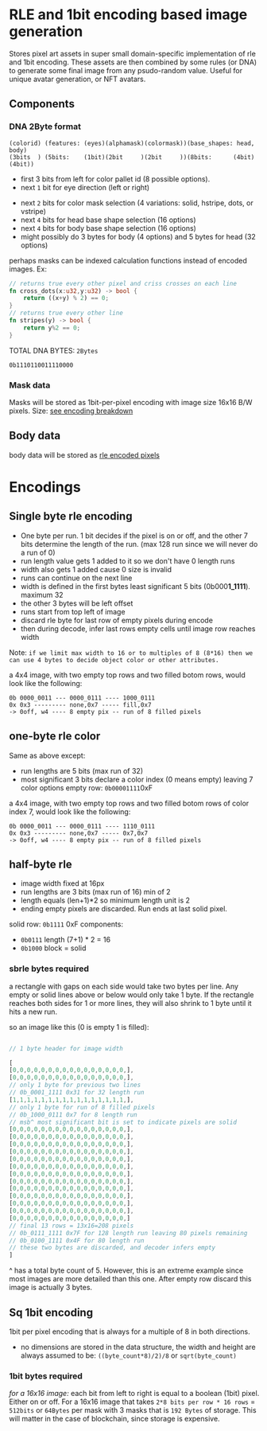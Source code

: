 # RLE and 1bit encoding based image generation
Stores pixel art assets in super small domain-specific implementation of rle and 1bit encoding. These assets are then combined by some rules (or DNA) to generate some final image from any psudo-random value. Useful for unique avatar generation, or NFT avatars.

## Components

### DNA 2Byte format
    (colorid) (features: (eyes)(alphamask)(colormask))(base_shapes: head, body)
    (3bits  ) (5bits:    (1bit)(2bit     )(2bit     ))(8bits:      (4bit)(4bit))
- first 3 bits from left for color pallet id (8 possible options).
- next `1` bit for eye direction (left or right)
<!-- - next `2` bits for alpha mask selection (4 variations: solid, hstripe, dots, or vstripe) -->
- next `2` bits for color mask selection (4 variations: solid, hstripe, dots, or vstripe)
- next `4` bits for head base shape selection (16 options)
- next `4` bits for body base shape selection (16 options)
- might possibly do 3 bytes for body (4 options) and 5 bytes for head (32 options)

perhaps masks can be indexed calculation functions instead of encoded images. Ex:
```rs
// returns true every other pixel and criss crosses on each line
fn cross_dots(x:u32,y:u32) -> bool {
    return ((x+y) % 2) == 0;
}
// returns true every other line
fn stripes(y) -> bool {
    return y%2 == 0;
}
```


TOTAL DNA BYTES: `2Bytes`

`0b1110110011110000`

### Mask data
Masks will be stored as 1bit-per-pixel encoding with image size 16x16 B/W pixels.
Size: [see encoding breakdown](#1bit-bytes-required)

## Body data

body data will be stored as [rle encoded pixels](#single-byte-rle-encoding)


# Encodings

## Single byte rle encoding
- One byte per run. 1 bit decides if the pixel is on or off, and the other 7 bits determine the length of the run. (max 128 run since we will never do a run of 0)
- run length value gets 1 added to it so we don't have 0 length runs
- width also gets 1 added cause 0 size is invalid
- runs can continue on the next line
- width is defined in the first bytes least significant 5 bits (0b000**1_1111**). maximum 32
- the other 3 bytes will be left offset 
- runs start from top left of image
- discard rle byte for last row of empty pixels during encode
- then during decode, infer last rows empty cells until image row reaches width

Note: `if we limit max width to 16 or to multiples of 8 (8*16) then we can use 4 bytes to decide object color or other attributes.`

a 4x4 image, with two empty top rows and two filled botom rows, would look like the following:

    0b 0000_0011 --- 0000_0111 ---- 1000_0111
    0x 0x3 --------- none,0x7 ----- fill,0x7
    -> 0off, w4 ---- 8 empty pix -- run of 8 filled pixels

## one-byte rle color
Same as above except:
- run lengths are 5 bits (max run of 32)
- most significant 3 bits declare a color index (0 means empty) leaving 7 color options
empty row: `0b00001111`0xF

a 4x4 image, with two empty top rows and two filled botom rows of color index 7, would look like the following:

    0b 0000_0011 --- 0000_0111 ---- 1110_0111
    0x 0x3 --------- none,0x7 ----- 0x7,0x7
    -> 0off, w4 ---- 8 empty pix -- run of 8 filled pixels



## half-byte rle
- image width fixed at 16px
- run lengths are 3 bits (max run of 16) min of 2
- length equals (len+1)*2 so minimum length unit is 2
- ending empty pixels are discarded. Run ends at last solid pixel.

solid row: `0b1111` 0xF components:
- `0b0111` length (7+1) * 2 = 16
- `0b1000` block = solid

### sbrle bytes required
a rectangle with gaps on each side would take two bytes per line. Any empty or solid lines above or below would only take 1 byte. If the rectangle reaches both sides for 1 or more lines, they will also shrink to 1 byte until it hits a new run.

so an image like this (0 is empty 1 is filled):

```rs

// 1 byte header for image width

[
[0,0,0,0,0,0,0,0,0,0,0,0,0,0,0,0,],
[0,0,0,0,0,0,0,0,0,0,0,0,0,0,0,0,],
// only 1 byte for previous two lines
// 0b_0001_1111 0x31 for 32 length run
[1,1,1,1,1,1,1,1,1,1,1,1,1,1,1,1,],
// only 1 byte for run of 8 filled pixels
// 0b_1000_0111 0x7 for 8 length run
// msb^ most significant bit is set to indicate pixels are solid
[0,0,0,0,0,0,0,0,0,0,0,0,0,0,0,0,],
[0,0,0,0,0,0,0,0,0,0,0,0,0,0,0,0,],
[0,0,0,0,0,0,0,0,0,0,0,0,0,0,0,0,],
[0,0,0,0,0,0,0,0,0,0,0,0,0,0,0,0,],
[0,0,0,0,0,0,0,0,0,0,0,0,0,0,0,0,],
[0,0,0,0,0,0,0,0,0,0,0,0,0,0,0,0,],
[0,0,0,0,0,0,0,0,0,0,0,0,0,0,0,0,],
[0,0,0,0,0,0,0,0,0,0,0,0,0,0,0,0,],
[0,0,0,0,0,0,0,0,0,0,0,0,0,0,0,0,],
[0,0,0,0,0,0,0,0,0,0,0,0,0,0,0,0,],
[0,0,0,0,0,0,0,0,0,0,0,0,0,0,0,0,],
[0,0,0,0,0,0,0,0,0,0,0,0,0,0,0,0,],
[0,0,0,0,0,0,0,0,0,0,0,0,0,0,0,0,]
// final 13 rows = 13x16=208 pixels
// 0b_0111_1111 0x7F for 128 length run leaving 80 pixels remaining
// 0b_0100_1111 0x4F for 80 length run
// these two bytes are discarded, and decoder infers empty
]

```
^ has a total byte count of 5. However, this is an extreme example since most images are more detailed than this one. After empty row discard this image is actually 3 bytes.



## Sq 1bit encoding
1bit per pixel encoding that is always for a multiple of 8 in both directions. 

- no dimensions are stored in the data structure, the width and height are always assumed to be: `((byte_count*8)/2)/8` or `sqrt(byte_count)`

### 1bit bytes required
*for a 16x16 image:*
each bit from left to right is equal to a boolean (1bit) pixel. Either on or off.
For a 16x16 image that takes `2*8 bits per row * 16 rows` = `512bits` or `64Bytes` per mask
with 3 masks that is `192 Bytes` of storage. This will matter in the case of blockchain, since storage is expensive.